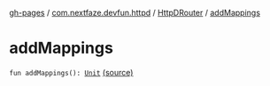 [gh-pages](../../index.md) / [com.nextfaze.devfun.httpd](../index.md) / [HttpDRouter](index.md) / [addMappings](./add-mappings.md)

# addMappings

`fun addMappings(): `[`Unit`](https://kotlinlang.org/api/latest/jvm/stdlib/kotlin/-unit/index.html) [(source)](https://github.com/NextFaze/dev-fun/tree/master/devfun-httpd/src/main/java/com/nextfaze/devfun/httpd/HttpD.kt#L112)